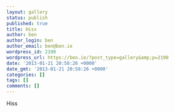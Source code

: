 ```yaml
---
layout: gallery
status: publish
published: true
title: Hiss
author: ben
author_login: ben
author_email: ben@ben.ie
wordpress_id: 2190
wordpress_url: https://ben.ie/?post_type=gallery&amp;p=2190
date: '2013-01-21 20:58:26 +0000'
date_gmt: '2013-01-21 20:58:26 +0000'
categories: []
tags: []
comments: []
---
```

<p>Hiss</p>
